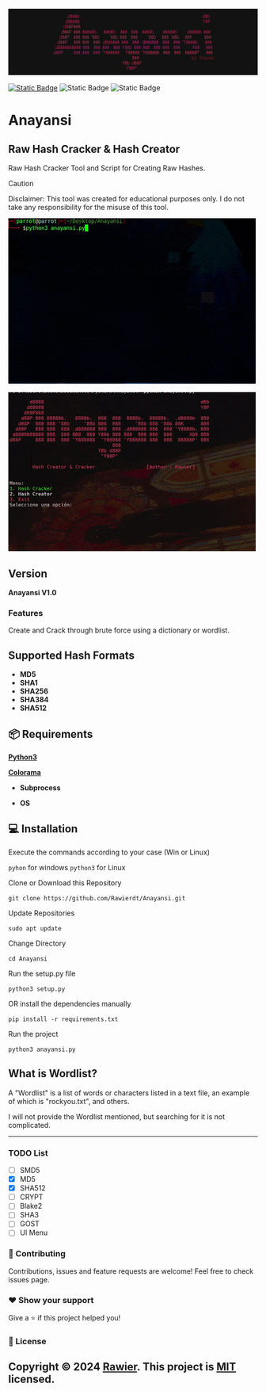 ![aCreator](/assets/title.jpg)

[![Static Badge](https://img.shields.io/badge/%20build-MIT-brightgreen?logo=github&label=LICENSE)](https://github.com/Rawierdt/Anayansi/LICENSE)
![Static Badge](https://img.shields.io/badge/MARCH%202024-red?label=RELEASE%20DATE)
![Static Badge](https://img.shields.io/badge/LANGUAGE-Python-yellow?logo=python)
# Anayansi

## Raw Hash Cracker & Hash Creator
Raw Hash Cracker Tool and Script for Creating Raw Hashes.


> [!CAUTION]
> Disclaimer: This tool was created for educational purposes only. I do not take any responsibility for the misuse of this tool.


![aCreator](/assets/anayansi_creator.gif)

![aCracker](/assets/anayansi_cracker.gif)

## Version
**Anayansi V1.0**

### Features
Create and Crack through brute force using a dictionary or wordlist.

## Supported Hash Formats
* **MD5**
* **SHA1**
* **SHA256**
* **SHA384**
* **SHA512**

## 📦 Requirements
**[Python3](https://www.python.org/downloads/)**

**[Colorama](https://pypi.org/project/colorama/)**

*  **Subprocess**

*  **OS**

## 💻 Installation
Execute the commands according to your case (Win or Linux)

`pyhon` for windows `python3` for Linux

Clone or Download this Repository
```
git clone https://github.com/Rawierdt/Anayansi.git
```
Update Repositories
```
sudo apt update
```
Change Directory
```
cd Anayansi
```
Run the setup.py file
```
python3 setup.py
```
OR install the dependencies manually
```
pip install -r requirements.txt
```
Run the project
```
python3 anayansi.py
```

## What is Wordlist?
A "Wordlist" is a list of words or characters listed in a text file, an example of which is "rockyou.txt", and others.

I will not provide the Wordlist mentioned, but searching for it is not complicated.

---
### TODO List

- [ ] SMD5
- [x] MD5
- [x] SHA512
- [ ] CRYPT
- [ ] Blake2
- [ ] SHA3
- [ ] GOST
- [ ] UI Menu

### 🤝 Contributing
Contributions, issues and feature requests are welcome! Feel free to check issues page.

### ❤️ Show your support
Give a ⭐️ if this project helped you! 

### 📝 License
Copyright © 2024 [Rawier](https://rawier.vercel.app). This project is [MIT](/LICENSE) licensed.
---
